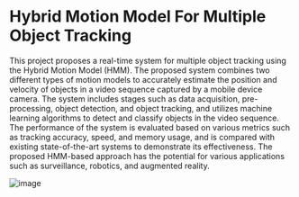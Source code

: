 # Hybrid Motion Model For Multiple Object Tracking
This project proposes a real-time system for multiple object tracking using the Hybrid Motion Model (HMM). The proposed system combines two different types of motion models to accurately estimate the position and velocity of objects in a video sequence captured by a mobile device camera. The system includes stages such as data acquisition, pre-processing, object detection, and object tracking, and utilizes machine learning algorithms to detect and classify objects in the video sequence. The performance of the system is evaluated based on various metrics such as tracking accuracy, speed, and memory usage, and is compared with existing state-of-the-art systems to demonstrate its effectiveness. The proposed HMM-based approach has the potential for various applications such as surveillance, robotics, and augmented reality.

![image](https://github.com/Mahi4052/Hybrid-motion-model/assets/95848665/efefd695-f00b-4e16-a265-057b96c9de0f)
